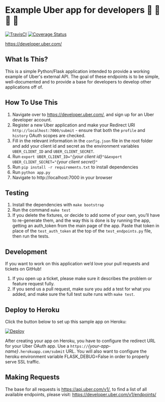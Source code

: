 Example Uber app for developers :taco: :taco: :taco: :taco:
==============================

[![TravisCI](https://travis-ci.org/uber/Python-Sample-Application.svg?branch=master)](https://travis-ci.org/uber/Python-Sample-Application)
[![Coverage Status](https://coveralls.io/repos/uber/Python-Sample-Application/badge.png)](https://coveralls.io/r/uber/Python-Sample-Application)

https://developer.uber.com/

What Is This?
-------------

This is a simple Python/Flask application intended to provide a working example of Uber's external API. The goal of these endpoints is to be simple, well-documented and to provide a base for developers to develop other applications off of.


How To Use This
---------------

1. Navigate over to https://developer.uber.com/, and sign up for an Uber developer account.
2. Register a new Uber application and make your Redirect URI `http://localhost:7000/submit` - ensure that both the `profile` and `history` OAuth scopes are checked.
3. Fill in the relevant information in the `config.json` file in the root folder and add your client id and secret as the environment variables `UBER_CLIENT_ID` and `UBER_CLIENT_SECRET`.
4. Run `export UBER_CLIENT_ID="`*{your client id}*`"&&export UBER_CLIENT_SECRET="`*{your client secret}*`"`
5. Run `pip install -r requirements.txt` to install dependencies
6. Run `python app.py`
7. Navigate to http://localhost:7000 in your browser


Testing
-------

1. Install the dependencies with `make bootstrap`
2. Run the command `make test`
3. If you delete the fixtures, or decide to add some of your own, you’ll have to re-generate them, and the way this is done is by running the app, getting an auth_token from the main page of the app. Paste that token in place of the `test_auth_token` at the top of the `test_endpoints.py` file, then run the tests.


Development
-----------

If you want to work on this application we’d love your pull requests and tickets on GitHub!

1. If you open up a ticket, please make sure it describes the problem or feature request fully.
2. If you send us a pull request, make sure you add a test for what you added, and make sure the full test suite runs with `make test`.

Deploy to Heroku
----------------

Click the button below to set up this sample app on Heroku:

[![Deploy](https://www.herokucdn.com/deploy/button.png)](https://heroku.com/deploy)

After creating your app on Heroku, you have to configure the redirect URL for your Uber OAuth app. Use a `https://`*{your-app-name}*`.herokuapp.com/submit` URL.
You will also want to configure the heroku environment variable FLASK_DEBUG=False in order to properly serve SSL traffic.

Making Requests
---------------

The base for all requests is https://api.uber.com/v1/, to find a list of all available endpoints, please visit: https://developer.uber.com/v1/endpoints/
